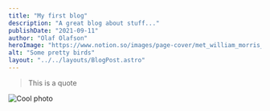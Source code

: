 ```yaml
---
title: "My first blog"
description: "A great blog about stuff..."
publishDate: "2021-09-11"
author: "Olaf Olafson"
heroImage: "https://www.notion.so/images/page-cover/met_william_morris_1878.jpg"
alt: "Some pretty birds"
layout: "../../layouts/BlogPost.astro"
---
```




> This is a quote 




![Cool photo](https://s3.us-west-2.amazonaws.com/secure.notion-static.com/edf4fc2a-154e-4209-82e7-93b0851a9897/lite.png?X-Amz-Algorithm=AWS4-HMAC-SHA256&X-Amz-Credential=AKIAT73L2G45O3KS52Y5%2F20210912%2Fus-west-2%2Fs3%2Faws4_request&X-Amz-Date=20210912T153611Z&X-Amz-Expires=3600&X-Amz-Signature=39ce0a835ac1c630f224da11639e7ecc5f3291a17166c9a8acf58c05513d8162&X-Amz-SignedHeaders=host "Cool photo")



